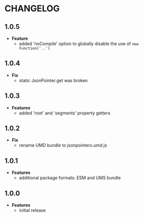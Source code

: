 # CHANGELOG

## 1.0.5

* **Feature**
  * added 'noCompile' option to globally disable the use of `new Function('..')`

## 1.0.4

* **Fix**
  * static JsonPointer.get was broken

## 1.0.3

* **Features**
  * added 'root' and 'segments' property getters

## 1.0.2

* **Fix**
  * rename UMD bundle to jsonpointerx.umd.js

## 1.0.1

* **Features**
  * additional package formats: ESM and UMS bundle

## 1.0.0

* **Features**
  * initial release
